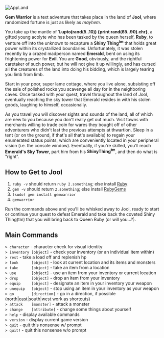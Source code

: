 ![AppLand](https://byob.yarr.is/RubbaBoy/Example/time)

**Gem Warrior** is a text adventure that takes place in the land of **Jool**, where randomized fortune is just as likely as *mayhem*.

You take up the mantle of **1.upto(rand(5..10)) {print rand(65..90).chr}**, a gifted young acolyte who has been tasked by the queen herself, **Ruby**, to venture off into the unknown to recapture a **Shiny Thing<sup>tm</sup>** that holds great power within its crystallized boundaries. Unfortunately, it was stolen recently by a crazed madperson named **Emerald**, bent on using its frightening power for **Evil**. You are **Good**, obviously, and the rightful caretaker of such power, but he will not give it up willingly, and has cursed all the creatures of the land into doing his bidding, which is largely tearing you limb from limb.

Start in your poor, super lame cottage, where you live alone, subsisting off the sale of polished rocks you scavenge all day for in the neighboring caves. Once tasked with your quest, travel throughout the land of Jool, eventually reaching the sky tower that Emerald resides in with his stolen goods, laughing to himself, occasionally.

As you travel you will discover sights and sounds of the land, all of which are new to you because you don't really get out much. Visit towns with merchants willing to trade coin for wares they bought off of other adventurers who didn't last the previous attempts at thwartion. Sleep in a tent (or on the ground, if that's all that's available) to regain your enumerated status points, which are conveniently located in your peripheral vision (i.e. the console window). Eventually, if you're skilled, you'll reach **Emerald's Sky Tower**, part him from his **ShinyThing<sup>tm</sup>**, and then do what is "right".

## How to Get to Jool

1. `ruby -v` should return `ruby 2.something`; else install [Ruby](https://www.ruby-lang.org)
2. `gem -v` should return `2.something`; else install [RubyGems](https://rubygems.org)
2. `(sudo) gem install gemwarrior`  
3. `gemwarrior`

Run the commands above and you'll be whisked away to Jool, ready to start or continue your quest to defeat Emerald and take back the coveted Shiny Thing(tm) that you will bring back to Queen Ruby (or will you...?).

## Main Commands

`> character`             - character check for visual identity  
`> inventory [object]`    - check your inventory (or an individual item within)  
`> rest`                  - take a load off and replenish hp  
`> look      [object]`    - look at current location and its items and monsters  
`> take      [object]`    - take an item from a location  
`> use       [object]`    - use an item from your inventory or current location  
`> drop      [object]`    - drop an item from your inventory  
`> equip     [object]`    - designate an item in your inventory your weapon  
`> unequip   [object]`    - stop using an item in your inventory as your weapon  
`> go        [direction]` - go in a direction, if possible (north|east|south|west work as shortcuts)  
`> attack    [monster]`   - attack a monster  
`> change    [attribute]` - change some things about yourself  
`> help`                  - display available commands  
`> version`               - display current game version  
`> quit`                  - quit this nonsense w/ prompt  
`> quit!`                 - quit this nonsense w/o prompt  
